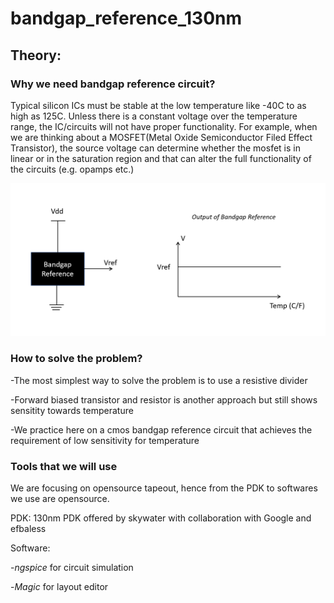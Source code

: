 # bandgap_reference_130nm

## Theory:

### Why we need bandgap reference circuit?

Typical silicon ICs must be stable at the low temperature like -40C to as high as 125C. Unless there is a constant voltage over the temperature range, the IC/circuits will not have proper functionality. For example, when we are thinking about a MOSFET(Metal Oxide Semiconductor Filed Effect Transistor), the source voltage can determine whether the mosfet is in linear or in the saturation region and that can alter the full functionality of the circuits (e.g. opamps etc.)

![](/images/Capture1.PNG)



### How to solve the problem?
-The most simplest way to solve the problem is to use a resistive divider

-Forward biased transistor and resistor is another approach but still shows sensitity towards temperature

-We practice here on a cmos bandgap reference circuit that achieves the requirement of low sensitivity for temperature

### Tools that we will use

We are focusing on opensource tapeout, hence from the PDK to softwares we use are opensource.

PDK: 130nm PDK offered by skywater with collaboration with Google and efbaless

Software: 

-*ngspice* for circuit simulation

-*Magic* for layout editor

